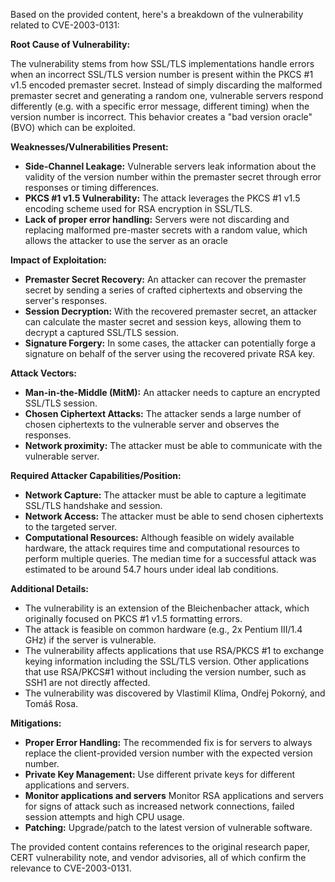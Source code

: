 Based on the provided content, here's a breakdown of the vulnerability related to CVE-2003-0131:

**Root Cause of Vulnerability:**

The vulnerability stems from how SSL/TLS implementations handle errors when an incorrect SSL/TLS version number is present within the PKCS #1 v1.5 encoded premaster secret.  Instead of simply discarding the malformed premaster secret and generating a random one, vulnerable servers respond differently (e.g. with a specific error message, different timing) when the version number is incorrect. This behavior creates a "bad version oracle" (BVO) which can be exploited.

**Weaknesses/Vulnerabilities Present:**

*   **Side-Channel Leakage:** Vulnerable servers leak information about the validity of the version number within the premaster secret through error responses or timing differences.
*   **PKCS #1 v1.5 Vulnerability:** The attack leverages the PKCS #1 v1.5 encoding scheme used for RSA encryption in SSL/TLS.
*   **Lack of proper error handling:** Servers were not discarding and replacing malformed pre-master secrets with a random value, which allows the attacker to use the server as an oracle

**Impact of Exploitation:**

*   **Premaster Secret Recovery:** An attacker can recover the premaster secret by sending a series of crafted ciphertexts and observing the server's responses.
*   **Session Decryption:** With the recovered premaster secret, an attacker can calculate the master secret and session keys, allowing them to decrypt a captured SSL/TLS session.
*   **Signature Forgery:** In some cases, the attacker can potentially forge a signature on behalf of the server using the recovered private RSA key.

**Attack Vectors:**

*   **Man-in-the-Middle (MitM):** An attacker needs to capture an encrypted SSL/TLS session.
*   **Chosen Ciphertext Attacks:** The attacker sends a large number of chosen ciphertexts to the vulnerable server and observes the responses.
*   **Network proximity:** The attacker must be able to communicate with the vulnerable server.

**Required Attacker Capabilities/Position:**

*   **Network Capture:** The attacker must be able to capture a legitimate SSL/TLS handshake and session.
*   **Network Access:** The attacker must be able to send chosen ciphertexts to the targeted server.
*   **Computational Resources:** Although feasible on widely available hardware, the attack requires time and computational resources to perform multiple queries. The median time for a successful attack was estimated to be around 54.7 hours under ideal lab conditions.

**Additional Details:**

*   The vulnerability is an extension of the Bleichenbacher attack, which originally focused on PKCS #1 v1.5 formatting errors.
*   The attack is feasible on common hardware (e.g., 2x Pentium III/1.4 GHz) if the server is vulnerable.
*   The vulnerability affects applications that use RSA/PKCS #1 to exchange keying information including the SSL/TLS version. Other applications that use RSA/PKCS#1 without including the version number, such as SSH1 are not directly affected.
*   The vulnerability was discovered by Vlastimil Klíma, Ondřej Pokorný, and Tomáš Rosa.

**Mitigations:**

*   **Proper Error Handling:** The recommended fix is for servers to always replace the client-provided version number with the expected version number.
*   **Private Key Management:** Use different private keys for different applications and servers.
*   **Monitor applications and servers** Monitor RSA applications and servers for signs of attack such as increased network connections, failed session attempts and high CPU usage.
*   **Patching:** Upgrade/patch to the latest version of vulnerable software.

The provided content contains references to the original research paper, CERT vulnerability note, and vendor advisories, all of which confirm the relevance to CVE-2003-0131.